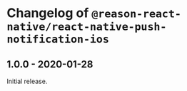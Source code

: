 # Changelog of `@reason-react-native/react-native-push-notification-ios`

## 1.0.0 - 2020-01-28

Initial release.
